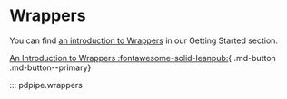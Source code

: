 # Wrappers 

You can find [an introduction to Wrappers](https://pdpipe.readthedocs.io/en/latest/starting/wrappers/) in our Getting Started section.

[An Introduction to Wrappers :fontawesome-solid-leanpub:](https://pdpipe.readthedocs.io/en/latest/starting/wrappers/){ .md-button .md-button--primary}

::: pdpipe.wrappers
